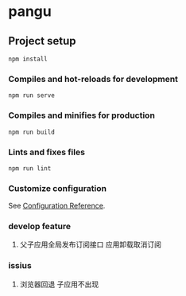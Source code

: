 # pangu

## Project setup
```
npm install
```

### Compiles and hot-reloads for development
```
npm run serve
```

### Compiles and minifies for production
```
npm run build
```

### Lints and fixes files
```
npm run lint
```

### Customize configuration
See [Configuration Reference](https://cli.vuejs.org/config/).

### develop feature
1.  父子应用全局发布订阅接口 应用卸载取消订阅


### issius
1.  浏览器回退 子应用不出现
